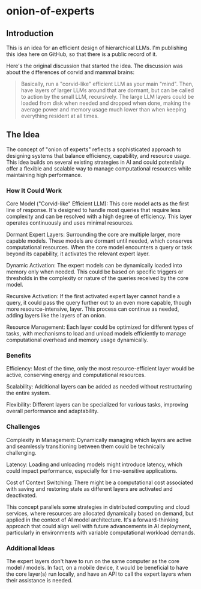 # onion-of-experts

## Introduction

This is an idea for an efficient design of hierarchical LLMs. I'm publishing this idea here on GitHub, so that there is a public record of it.

Here's the original discussion that started the idea. The discussion was about the differences of corvid and mammal brains:

> Basically, run a "corvid-like" efficient LLM as your main "mind". Then, have layers of larger
> LLMs around that are dormant, but can be called to action by the small LLM, recursively. The
> large LLM layers could be loaded from disk when needed and dropped when done, making the average
> power and memory usage much lower than when keeping everything resident at all times.


## The Idea

The concept of "onion of experts" reflects a sophisticated approach to designing systems that balance efficiency, capability, and resource usage. This idea builds on several existing strategies in AI and could potentially offer a flexible and scalable way to manage computational resources while maintaining high performance.

### How It Could Work

Core Model ("Corvid-like" Efficient LLM): This core model acts as the first line of response. It's designed to handle most queries that require less complexity and can be resolved with a high degree of efficiency. This layer operates continuously and uses minimal resources.

Dormant Expert Layers: Surrounding the core are multiple larger, more capable models. These models are dormant until needed, which conserves computational resources. When the core model encounters a query or task beyond its capability, it activates the relevant expert layer.

Dynamic Activation: The expert models can be dynamically loaded into memory only when needed. This could be based on specific triggers or thresholds in the complexity or nature of the queries received by the core model.

Recursive Activation: If the first activated expert layer cannot handle a query, it could pass the query further out to an even more capable, though more resource-intensive, layer. This process can continue as needed, adding layers like the layers of an onion.

Resource Management: Each layer could be optimized for different types of tasks, with mechanisms to load and unload models efficiently to manage computational overhead and memory usage dynamically.

### Benefits

Efficiency: Most of the time, only the most resource-efficient layer would be active, conserving energy and computational resources.

Scalability: Additional layers can be added as needed without restructuring the entire system.

Flexibility: Different layers can be specialized for various tasks, improving overall performance and adaptability.

### Challenges

Complexity in Management: Dynamically managing which layers are active and seamlessly transitioning between them could be technically challenging.

Latency: Loading and unloading models might introduce latency, which could impact performance, especially for time-sensitive applications.

Cost of Context Switching: There might be a computational cost associated with saving and restoring state as different layers are activated and deactivated.

This concept parallels some strategies in distributed computing and cloud services, where resources are allocated dynamically based on demand, but applied in the context of AI model architecture. It's a forward-thinking approach that could align well with future advancements in AI deployment, particularly in environments with variable computational workload demands.

### Additional Ideas

The expert layers don't have to run on the same computer as the core model / models. In fact, on a mobile device, it would be beneficial to have the core layer(s) run locally, and have an API to call the expert layers when their assistance is needed.
